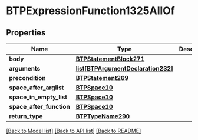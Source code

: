 # BTPExpressionFunction1325AllOf

## Properties
Name | Type | Description | Notes
------------ | ------------- | ------------- | -------------
**body** | [**BTPStatementBlock271**](BTPStatementBlock271.md) |  | [optional] 
**arguments** | [**list[BTPArgumentDeclaration232]**](BTPArgumentDeclaration232.md) |  | [optional] 
**precondition** | [**BTPStatement269**](BTPStatement269.md) |  | [optional] 
**space_after_arglist** | [**BTPSpace10**](BTPSpace10.md) |  | [optional] 
**space_in_empty_list** | [**BTPSpace10**](BTPSpace10.md) |  | [optional] 
**space_after_function** | [**BTPSpace10**](BTPSpace10.md) |  | [optional] 
**return_type** | [**BTPTypeName290**](BTPTypeName290.md) |  | [optional] 

[[Back to Model list]](../README.md#documentation-for-models) [[Back to API list]](../README.md#documentation-for-api-endpoints) [[Back to README]](../README.md)


